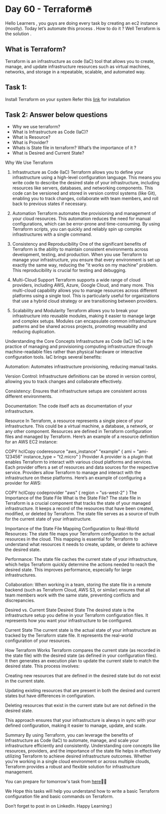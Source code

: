 # Day 60 - Terraform🔥
Hello Learners , you guys are doing every task by creating an ec2 instance (mostly). Today let’s automate this process . How to do it ? Well Terraform is the solution .
## What is Terraform?
   Terraform is an infrastructure as code (IaC) tool that allows you to create, manage, and update infrastructure
   resources such as virtual machines, networks, and storage in a repeatable, scalable, and automated way.


## Task 1:
Install Terraform on your system
Refer this [link](https://phoenixnap.com/kb/how-to-install-terraform) for installation 

## Task 2: Answer below questions
- Why we use terraform?
- What is Infrastructure as Code (IaC)?
- What is Resource?
- What is Provider?
- Whats is State file in terraform? What’s the importance of it ?
- What is Desired and Current State?

Why We Use Terraform

1. Infrastructure as Code (IaC)
Terraform allows you to define your infrastructure using a high-level configuration language. This means you write code to describe the desired state of your infrastructure, including resources like servers, databases, and networking components. This code can be versioned and stored in version control systems (like Git), enabling you to track changes, collaborate with team members, and roll back to previous states if necessary.

2. Automation
Terraform automates the provisioning and management of your cloud resources. This automation reduces the need for manual configurations, which can be error-prone and time-consuming. By using Terraform scripts, you can quickly and reliably spin up complex infrastructures with a single command.

3. Consistency and Reproducibility
One of the significant benefits of Terraform is the ability to maintain consistent environments across development, testing, and production. When you use Terraform to manage your infrastructure, you ensure that every environment is set up exactly the same way, reducing the "it works on my machine" problem. This reproducibility is crucial for testing and debugging.

4. Multi-Cloud Support
Terraform supports a wide range of cloud providers, including AWS, Azure, Google Cloud, and many more. This multi-cloud capability allows you to manage resources across different platforms using a single tool. This is particularly useful for organizations that use a hybrid cloud strategy or are transitioning between providers.

5. Scalability and Modularity
Terraform allows you to break your infrastructure into reusable modules, making it easier to manage large and complex setups. Modules can encapsulate common infrastructure patterns and be shared across projects, promoting reusability and reducing duplication.

Understanding the Core Concepts
Infrastructure as Code (IaC)
IaC is the practice of managing and provisioning computing infrastructure through machine-readable files rather than physical hardware or interactive configuration tools. IaC brings several benefits:

Automation: Automates infrastructure provisioning, reducing manual tasks.

Version Control: Infrastructure definitions can be stored in version control, allowing you to track changes and collaborate effectively.

Consistency: Ensures that infrastructure setups are consistent across different environments.

Documentation: The code itself acts as documentation of your infrastructure.

Resource
In Terraform, a resource represents a single piece of your infrastructure. This could be a virtual machine, a database, a network, or any other component. Resources are defined in Terraform configuration files and managed by Terraform. Here’s an example of a resource definition for an AWS EC2 instance:


COPY
    hclCopy coderesource "aws_instance" "example" {
      ami           = "ami-123456"
      instance_type = "t2.micro"
    }
Provider
A provider is a plugin that enables Terraform to interact with various cloud platforms and services. Each provider offers a set of resources and data sources for the respective service. Providers allow Terraform to manage and interact with the infrastructure on these platforms. Here’s an example of configuring a provider for AWS:


COPY
    hclCopy codeprovider "aws" {
      region = "us-west-2"
    }
The Importance of the State File
What is the State File?
The state file in Terraform is a crucial component that tracks the state of your managed infrastructure. It keeps a record of the resources that have been created, modified, or deleted by Terraform. The state file serves as a source of truth for the current state of your infrastructure.

Importance of the State File
Mapping Configuration to Real-World Resources: The state file maps your Terraform configuration to the actual resources in the cloud. This mapping is essential for Terraform to understand what resources it needs to create, update, or delete to achieve the desired state.

Performance: The state file caches the current state of your infrastructure, which helps Terraform quickly determine the actions needed to reach the desired state. This improves performance, especially for large infrastructures.

Collaboration: When working in a team, storing the state file in a remote backend (such as Terraform Cloud, AWS S3, or similar) ensures that all team members work with the same state, preventing conflicts and discrepancies.

Desired vs. Current State
Desired State
The desired state is the infrastructure setup you define in your Terraform configuration files. It represents how you want your infrastructure to be configured.

Current State
The current state is the actual state of your infrastructure as tracked by the Terraform state file. It represents the real-world configuration of your resources.

How Terraform Works
Terraform compares the current state (as recorded in the state file) with the desired state (as defined in your configuration files). It then generates an execution plan to update the current state to match the desired state. This process involves:

Creating new resources that are defined in the desired state but do not exist in the current state.

Updating existing resources that are present in both the desired and current states but have differences in configuration.

Deleting resources that exist in the current state but are not defined in the desired state.

This approach ensures that your infrastructure is always in sync with your defined configuration, making it easier to manage, update, and scale.

Summary
By using Terraform, you can leverage the benefits of Infrastructure as Code (IaC) to automate, manage, and scale your infrastructure efficiently and consistently. Understanding core concepts like resources, providers, and the importance of the state file helps in effectively utilizing Terraform to achieve desired infrastructure outcomes. Whether you're working in a single cloud environment or across multiple clouds, Terraform provides a robust and flexible solution for infrastructure management.





You can prepare for tomorrow's task from [here](https://www.youtube.com/live/965CaSveIEI?feature=share)🚀🚀

We Hope this tasks will help you understand how to write a basic Terraform configuration file and basic commands on Terraform.

Don’t forget to post in on LinkedIn.
Happy Learning:)



